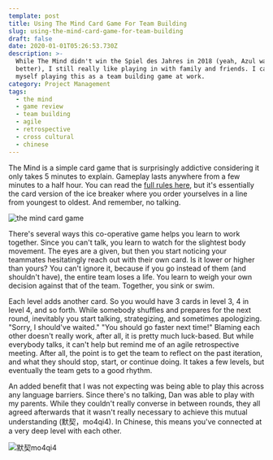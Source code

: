 ```yaml
---
template: post
title: Using The Mind Card Game For Team Building
slug: using-the-mind-card-game-for-team-building
draft: false
date: 2020-01-01T05:26:53.730Z
description: >-
  While The Mind didn't win the Spiel des Jahres in 2018 (yeah, Azul was
  better), I still really like playing in with family and friends. I can see
  myself playing this as a team building game at work.
category: Project Management
tags:
  - the mind
  - game review
  - team building
  - agile
  - retrospective
  - cross cultural
  - chinese
---
```

The Mind is a simple card game that is surprisingly addictive considering it only takes 5 minutes to explain. Gameplay lasts anywhere from a few minutes to a half hour. You can read the [full rules here](https://boardgamegeek.com/boardgame/244992/mind), but it's essentially the card version of the ice breaker where you order yourselves in a line from youngest to oldest. And remember, no talking. 

![the mind card game](/media/2020-01-01_mind.jpg)

There's several ways this co-operative game helps you learn to work together. Since you can't talk, you learn to watch for the slightest body movement. The eyes are a given, but then you start noticing your teammates hesitatingly reach out with their own card. Is it lower or higher than yours? You can't ignore it, because if you go instead of them (and shouldn't have), the entire team loses a life. You learn to weigh your own decision against that of the team. Together, you sink or swim.    

Each level adds another card. So you would have 3 cards in level 3, 4 in level 4, and so forth. While somebody shuffles and prepares for the next round, inevitably you start talking, strategizing, and sometimes apologizing. "Sorry, I should've waited." "You should go faster next time!" Blaming each other doesn't really work, after all, it is pretty much luck-based. But while everybody talks, it can't help but remind me of an agile retrospective meeting. After all, the point is to get the team to reflect on the past iteration, and what they should stop, start, or continue doing. It takes a few levels, but eventually the team gets to a good rhythm.

An added benefit that I was not expecting was being able to play this across any language barriers. Since there's no talking, Dan was able to play with my parents. While they couldn't really converse in between rounds, they all agreed afterwards that it wasn't really necessary to achieve this mutual understanding (默契，mo4qi4). In Chinese, this means you've connected at a very deep level with each other. 

![默契mo4qi4](/media/2020-01-01_mo4qi4.png)
